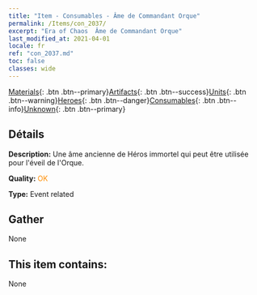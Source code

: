 ```yaml
---
title: "Item - Consumables - Âme de Commandant Orque"
permalink: /Items/con_2037/
excerpt: "Era of Chaos  Âme de Commandant Orque"
last_modified_at: 2021-04-01
locale: fr
ref: "con_2037.md"
toc: false
classes: wide
---
```

 [Materials](/fr/Items/){: .btn .btn--primary}[Artifacts](/fr/Items/Artifacts/){: .btn .btn--success}[Units](/fr/Items/Units/){: .btn .btn--warning}[Heroes](/fr/Items/Heroes/){: .btn .btn--danger}[Consumables](/fr/Items/Consumables/){: .btn .btn--info}[Unknown](/fr/Items/Unknown/){: .btn .btn--primary}

## Détails
 **Description:** Une âme ancienne de Héros immortel qui peut être utilisée pour l'éveil de l'Orque.

 **Quality:** <span style="color: #FF8C00">OK</span>

 **Type:** Event related

## Gather

  None

## This item contains:

  None


